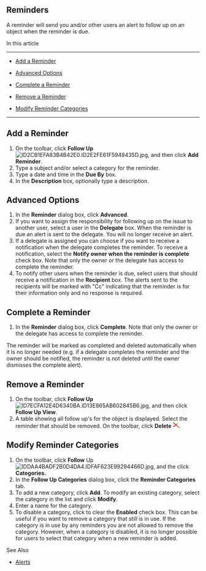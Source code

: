 ## Reminders

A reminder will send you and/or other users an alert to follow up on an object when the reminder is due.

In this article

* * *

*   [Add a Reminder](#add-a-reminder)

*   [Advanced Options](#advanced-options)

*   [Complete a Reminder](#complete-a-reminder)

*   [Remove a Reminder](#remove-a-reminder)

*   [Modify Reminder Categories](#modify-reminder-categories)

* * *

## Add a Reminder

1.  On the toolbar, click **Follow Up** ![ID2CB1EFA83B4B42E0.ID2E2FE61F5948435D.jpg](media/ID2CB1EFA83B4B42E0.ID2E2FE61F5948435D.jpg), and then click **Add Reminder**.
2.  Type a subject and/or select a category for the reminder.
3.  Type a date and time in the **Due By** box.
4.  In the **Description** box, optionally type a description.



## Advanced Options

1.  In the **Reminder** dialog box, click **Advanced**.
2.  If you want to assign the responsibility for following up on the issue to another user, select a user in the **Delegate** box. When the reminder is due an alert is sent to the delegate. You will no longer receive an alert.
3.  If a delegate is assigned you can choose if you want to receive a notification when the delegate completes the reminder. To receive a notification, select the **Notify owner when the reminder is complete** check box. Note that only the owner or the delegate has access to complete the reminder.
4.  To notify other users when the reminder is due, select users that should receive a notification in the **Recipient** box. The alerts sent to the recipients will be marked with "Cc" indicating that the reminder is for their information only and no response is required.



## Complete a Reminder

1.  In the **Reminder** dialog box, click **Complete**. Note that only the owner or the delegate has access to complete the reminder.

The reminder will be marked as completed and deleted automatically when it is no longer needed (e.g. if a delegate completes the reminder and the owner should be notified, the reminder is not deleted until the owner dismisses the complete alert).



## Remove a Reminder

1.  On the toolbar, click **Follow Up**![ID7ECFA12E4D6340BA.ID13E865AB602845B6.jpg](media/ID7ECFA12E4D6340BA.ID13E865AB602845B6.jpg), and then click **Follow Up View**.
2.  A table showing all follow up's for the object is displayed. Select the reminder that should be removed. On the toolbar, click **Delete ![ID7ECFA12E4D6340BA.IDE63B9C0B7F6E4415.JPG](media/ID7ECFA12E4D6340BA.IDE63B9C0B7F6E4415.JPG)**.



## Modify Reminder Categories

1.  On the toolbar, click **Follow** Up ![IDDAA4BADF2B0D4DA4.IDFAF623E99294466D.jpg](media/IDDAA4BADF2B0D4DA4.IDFAF623E99294466D.jpg), and the click **Categories.**
2.  In the **Follow Up Categories** dialog box, click the **Reminder Categories** tab.
3.  To add a new category, click **Add**. To modify an existing category, select the category in the list and click **Modify**.
4.  Enter a name for the category.
5.  To disable a category, click to clear the **Enabled** check box. This can be useful if you want to remove a category that still is in use. If the category is in use by any reminders you are not allowed to remove the category. However, when a category is disabled, it is no longer possible for users to select that category when a new reminder is added.



See Also

*   [Alerts](alerts.md)